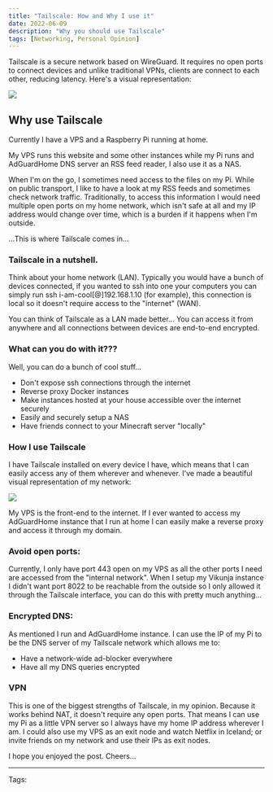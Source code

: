 ```yaml
---
title: "Tailscale: How and Why I use it"
date: 2022-06-09
description: "Why you should use Tailscale"
tags: [Networking, Personal Opinion]
---
```


Tailscale is a secure network based on WireGuard. It requires no open ports to connect devices and unlike traditional VPNs, clients are connect to each other, reducing latency. Here's a visual representation:

![](/images/tailscaling.jpg)
## Why use Tailscale
Currently I have a VPS and a Raspberry Pi running at home.

My VPS runs this website and some other instances while my Pi runs and AdGuardHome DNS server an RSS feed reader, I also use it as a NAS.

When I'm on the go, I sometimes need access to the files on my Pi. While on public transport, I like to have a look at my RSS feeds and sometimes check network traffic. Traditionally, to access this information I would need multiple open ports on my home network, which isn't safe at all and my IP address would change over time, which is a burden if it happens when I'm outside.

...This is where Tailscale comes in...

### Tailscale in a nutshell.

Think about your home network (LAN). Typically you would have a bunch of devices connected, if you wanted to ssh into one your computers you can simply run ssh i-am-cool[@]192.168.1.10 (for example), this connection is local so it doesn't require access to the "internet" (WAN).

You can think of Tailscale as a LAN made better... You can access it from anywhere and all connections between devices are end-to-end encrypted.

### What can you do with it???

Well, you can do a bunch of cool stuff...

- Don't expose ssh connections through the internet
- Reverse proxy Docker instances
- Make instances hosted at your house accessible over the internet securely
- Easily and securely setup a NAS
- Have friends connect to your Minecraft server "locally"

### How I use Tailscale
I have Tailscale installed on every device I have, which means that I can easily access any of them wherever and whenever. I've made a beautiful visual representation of my network:

![](/images/cool.png)

My VPS is the front-end to the internet. If I ever wanted to access my AdGuardHome instance that I run at home I can easily make a reverse proxy and access it through my domain.

### Avoid open ports:

Currently, I only have port 443 open on my VPS as all the other ports I need are accessed from the "internal network". When I setup my Vikunja instance I didn't want port 8022 to be reachable from the outside so I only allowed it through the Tailscale interface, you can do this with pretty much anything...

### Encrypted DNS:
As mentioned I run and AdGuardHome instance. I can use the IP of my Pi to be the DNS server of my Tailscale network which allows me to:

- Have a network-wide ad-blocker everywhere
- Have all my DNS queries encrypted

### VPN
This is one of the biggest strengths of Tailscale, in my opinion. Because it works behind NAT, it doesn't require any open ports. That means I can use my Pi as a little VPN server so I always have my home IP address wherever I am. I could also use my VPS as an exit node and watch Netflix in Iceland; or invite friends on my network and use their IPs as exit nodes.

I hope you enjoyed the post. Cheers...

---
Tags:
